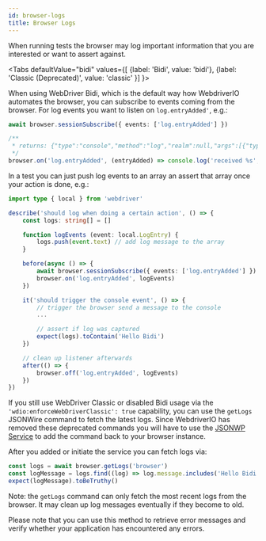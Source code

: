 ```yaml
---
id: browser-logs
title: Browser Logs
---
```


When running tests the browser may log important information that you are interested or want to assert against.

<Tabs
defaultValue="bidi"
values={[
{label: 'Bidi', value: 'bidi'},
{label: 'Classic (Deprecated)', value: 'classic'
}]
}>

<TabItem value='bidi'>

When using WebDriver Bidi, which is the default way how WebdriverIO automates the browser, you can subscribe to events coming from the browser. For log events you want to listen on `log.entryAdded'`, e.g.:

```ts
await browser.sessionSubscribe({ events: ['log.entryAdded'] })

/**
 * returns: {"type":"console","method":"log","realm":null,"args":[{"type":"string","value":"Hello Bidi"}],"level":"info","text":"Hello Bidi","timestamp":1657282076037}
 */
browser.on('log.entryAdded', (entryAdded) => console.log('received %s', entryAdded))
```

In a test you can just push log events to an array an assert that array once your action is done, e.g.:

```ts
import type { local } from 'webdriver'

describe('should log when doing a certain action', () => {
    const logs: string[] = []

    function logEvents (event: local.LogEntry) {
        logs.push(event.text) // add log message to the array
    }

    before(async () => {
        await browser.sessionSubscribe({ events: ['log.entryAdded'] })
        browser.on('log.entryAdded', logEvents)
    })

    it('should trigger the console event', () => {
        // trigger the browser send a message to the console
        ...

        // assert if log was captured
        expect(logs).toContain('Hello Bidi')
    })

    // clean up listener afterwards
    after(() => {
        browser.off('log.entryAdded', logEvents)
    })
})
```

</TabItem>

<TabItem value='classic'>

If you still use WebDriver Classic or disabled Bidi usage via the `'wdio:enforceWebDriverClassic': true` capability, you can use the `getLogs` JSONWire command to fetch the latest logs. Since WebdriverIO has removed these deprecated commands you will have to use the [JSONWP Service](https://github.com/webdriverio-community/wdio-jsonwp-service) to add the command back to your browser instance.

After you added or initiate the service you can fetch logs via:

```ts
const logs = await browser.getLogs('browser')
const logMessage = logs.find((log) => log.message.includes('Hello Bidi'))
expect(logMessage).toBeTruthy()
```

Note: the `getLogs` command can only fetch the most recent logs from the browser. It may clean up log messages eventually if they become to old. </TabItem>

</Tabs>

Please note that you can use this method to retrieve error messages and verify whether your application has encountered any errors.
